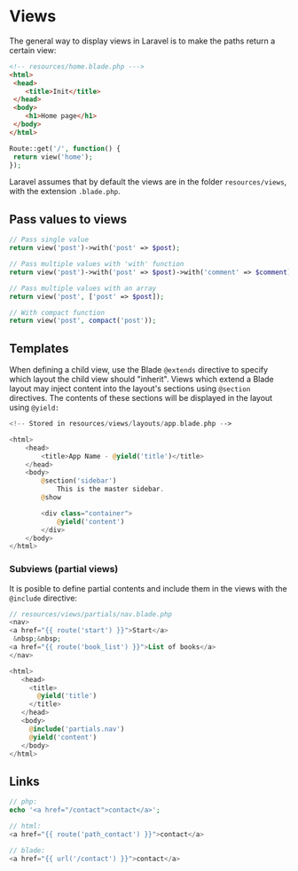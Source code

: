 # Views

The general way to display views in Laravel is to make the paths return a certain view:

```html
<!-- resources/home.blade.php --->
<html>
 <head>
    <title>Init</title>
 </head>
 <body>
    <h1>Home page</h1>
 </body>
</html>
```

```php
Route::get('/', function() {
 return view('home');
});
```

Laravel assumes that by default the views are in the folder `resources/views`, with the extension `.blade.php`.

## Pass values to views

```php
// Pass single value
return view('post')->with('post' => $post);

// Pass multiple values with 'with' function
return view('post')->with('post' => $post)->with('comment' => $comment);

// Pass multiple values with an array
return view('post', ['post' => $post]);

// With compact function
return view('post', compact('post'));
```

## Templates

When defining a child view, use the Blade `@extends` directive to specify which layout the child view should "inherit". Views which extend a Blade layout may inject content into the layout's sections using `@section` directives.  The contents of these sections will be displayed in the layout using `@yield:`

```php
<!-- Stored in resources/views/layouts/app.blade.php -->

<html>
    <head>
        <title>App Name - @yield('title')</title>
    </head>
    <body>
        @section('sidebar')
            This is the master sidebar.
        @show

        <div class="container">
            @yield('content')
        </div>
    </body>
</html>
```

### Subviews (partial views)

It is posible to define partial contents and include them in the views with the `@include` directive:

```php
// resources/views/partials/nav.blade.php
<nav>
<a href="{{ route('start') }}">Start</a>
 &nbsp;&nbsp;
<a href="{{ route('book_list') }}">List of books</a>
</nav>
```

```php
<html>
   <head>
     <title>
       @yield('title')
     </title>
   </head>
   <body>
     @include('partials.nav')
     @yield('content')
   </body>
</html>
```

## Links

```php
// php:
echo '<a href="/contact">contact</a>';

// html:
<a href="{{ route('path_contact') }}">contact</a>

// blade:
<a href="{{ url('/contact') }}">contact</a>
```